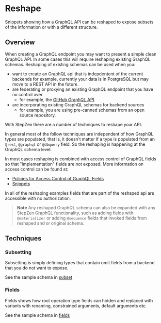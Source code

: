 # Reshape

Snippets showing how a GraphQL API can be reshaped to expose subsets of the information or with a different structure.

## Overview

When creating a GraphQL endpoint you may want to present a simple clean GraphQL API. In some cases this will
require reshaping existing GraphQL schemas. Reshaping of existing schemas can be used when you:

 - want to create an GraphQL api that is indepdentent of the current backends
   for example, currently your data is in PostgreSQL but may move to a REST API in the future.
 - are federating or proxying an existing GraphQL endpoint that you have no control over
   - for example, the [GitHub GraphQL API](https://docs.github.com/en/graphql).
 - are incorporating existing GraphQL schemas for backend sources
   - for example, you are using pre-canned schemas from an open source repository.

With StepZen there are a number of techniques to reshape your API.

In general most of the follow techniques are independent of how GraphQL types are
populated, that is, it doesn't matter if a type is populated from an `@rest`, `@graphql` or `@dbquery` field.
So the reshaping is happening at the GraphQL schema level.

In most cases reshaping is combined with access control of GraphQL fields so that
"implementation" fields are not exposed. More information on access control can be found at:

  - [Policies for Access Control of GraphQL Fields](https://stepzen.com/docs/access-control/access-control-rules)
  - [Snippets](https://github.com/stepzen-dev/snippets#protection)

In all of the reshaping examples fields that are part of the reshaped api are accessible with no authorization.

> **Note**
> Any reshaped GraphQL schema can also be expanded with any StepZen GraphQL functionality, such as adding fields with `@materializer` or adding `@sequence` fields that invoked fields from reshaped and or original schema.

## Techniques

### Subsetting

Subsetting is simply defining types that contain omit fields from a backend that you do not want to expose.

See the sample schema in [subset](subset/README.md)

### Fields

Fields shows how root operation type fields can hidden and replaced with variants with renaming, constrained arguments, default arguments etc.

See the sample schema in [fields](fields/README.md)

